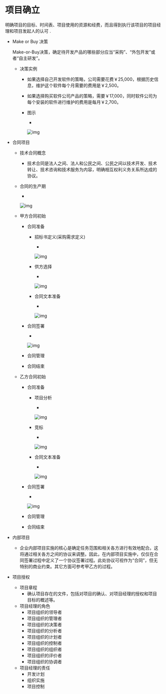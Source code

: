 # 项目确立

 明确项目的目标、时间表、项目使用的资源和经费，而且得到执行该项目的项目经理和项目发起人的认可 .

- Make or Buy 决策

   

    Make-or-Buy决策，确定待开发产品的哪些部分应当“采购”、“外包开发”或者“自主研发”。

  - 决策实例

    - 如果选择自己开发软件的策略，公司需要花费￥25,000，根据历史信息，维护这个软件每个月需要的费用是￥2,500。

    - 如果选择购买软件公司产品的策略，需要￥17,000，同时软件公司为每个安装的软件进行维护的费用是每月￥2,700。

    - 图示

      - 

        ![img](https://mubu.com/document_image/b834c3e1-8b02-4a75-9842-9045f82c59b1-4644403.jpg)

- 合同项目

  - 技术合同概念

    - 技术合同是法人之间、法人和公民之间、公民之间以技术开发、技术转让、技术咨询和技术服务为内容，明确相互权利义务关系所达成的协议。 

  - 合同的生产期

    - 

      ![img](https://mubu.com/document_image/ab1509ee-1cd9-492d-9a3e-02bd3f0e9c68-4644403.jpg)

  - 甲方合同初始

    - 合同准备

      - 招标书定义(采购需求定义)

        - 

          ![img](https://mubu.com/document_image/fea91e82-165e-4078-8aa5-3825d7ff70ff-4644403.jpg)

      - 供方选择

        - 

          ![img](https://mubu.com/document_image/1a99f9b5-f518-4310-91c4-c7f3644211a4-4644403.jpg)

      - 合同文本准备

        - 

          ![img](https://mubu.com/document_image/b1bf7202-c0be-41bc-bb07-91b914e01a16-4644403.jpg)

    - 合同签署

      - 

        ![img](https://mubu.com/document_image/709ac0b1-bbd5-4285-9b56-15747ea28142-4644403.jpg)

    - 合同管理

    - 合同结束

  - 乙方合同初始

    - 合同准备

      - 项目分析

        - 

          ![img](https://mubu.com/document_image/fe7ec64b-0458-4b3c-9153-d8bd21581c41-4644403.jpg)

      - 竞标

        - 

          ![img](https://mubu.com/document_image/05c8ec72-c1c8-47f1-b03d-1c3a5e431d05-4644403.jpg)

      - 合同文本准备

        - 

          ![img](https://mubu.com/document_image/1bcbf308-d1ff-42aa-a9e8-c5d56da6871b-4644403.jpg)

    - 合同签署

      - 

        ![img](https://mubu.com/document_image/a6252b46-1972-42b5-913a-53a2d6f339fb-4644403.jpg)

    - 合同管理

    - 合同结束

- 内部项目

  - 企业内部项目实施的核心是确定任务范围和相关各方进行有效地配合。这将通过相关各方之间的协议来调整。因此，在内部项目实施中，仅仅在合同签署过程中定义了一个协议签署过程。此处协议可视作为“合同”，但无特别的商业约束。其它方面可参考甲乙方的过程。

- 项目授权

  - 项目章程
    -   确认项目存在的文件，包括对项目的确认、对项目经理的授权和项目目标的概述等。
  - 项目经理的角色
    - 项目组织的领导者
    - 项目组织的管理者
    - 项目组织的决策者
    - 项目组织的分析者
    - 项目组织的计划者
    - 项目组织的控制者
    - 项目组织的组织者
    - 项目组织的评价者
    - 项目组织的协调者
  - 项目经理的责任
    - 开发计划
    - 组织实施
    - 项目控制